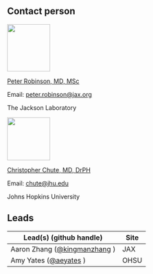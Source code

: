 ## Contact person

<img src="https://www.jax.org/-/media/jaxweb/images/research-and-faculty/faculty/peter-robinson.jpg?mh=740&la=en&h=370&w=280&mw=560&hash=84723C63B67779B4CCE3AA0A9F80C5BFE6ED32EB" width="100" height="110">

[Peter Robinson, MD, MSc](https://www.jax.org/research-and-faculty/faculty/peter-robinson)

Email: <peter.robinson@jax.org>

The Jackson Laboratory

<img src="https://assets.jhsph.edu/faculty/profile/230/3157.jpg" width="100">

[Christopher Chute, MD, DrPH](https://www.jhsph.edu/faculty/directory/profile/3157/christopher-g-chute)

Email: <chute@jhu.edu>

Johns Hopkins University

## Leads 

| Lead(s) (github handle) | Site |
| ----------------------- | -------------|
| Aaron Zhang ([@kingmanzhang](https://github.com/kingmanzhang) ) | JAX |
| Amy Yates ([@aeyates](https://github.com/aeyates) )        | OHSU |
